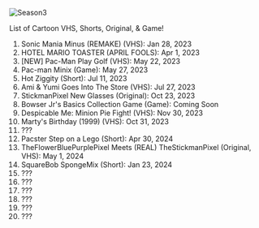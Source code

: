 ![Season3](https://github.com/thestickmanpixel/Season_3/assets/95284026/f7959fa2-56c9-4445-9c06-0f58fdebf356)
 
 
 
 
 
List of Cartoon VHS, Shorts, Original, & Game!
 
 
 


   
1. Sonic Mania Minus (REMAKE) (VHS): Jan 28, 2023
2. HOTEL MARIO TOASTER (APRIL FOOLS): Apr 1, 2023
3. [NEW] Pac-Man Play Golf (VHS): May 22, 2023
4. Pac-man Minix (Game): May 27, 2023
5. Hot Ziggity (Short): Jul 11, 2023
6. Ami & Yumi Goes Into The Store (VHS): Jul 27, 2023
7. StickmanPixel New Glasses (Original): Oct 23, 2023
8. Bowser Jr's Basics Collection Game (Game): Coming Soon
9. Despicable Me: Minion Pie Fight! (VHS): Nov 30, 2023
10. Marty's Birthday (1999) (VHS): Oct 31, 2023
11. ???
12. Pacster Step on a Lego (Short): Apr 30, 2024
13. TheFlowerBluePurplePixel Meets (REAL) TheStickmanPixel (Original, VHS): May 1, 2024
14. SquareBob SpongeMix (Short): Jan 23, 2024
15. ???
16. ???
17. ???
18. ???
19. ???
20. ???
